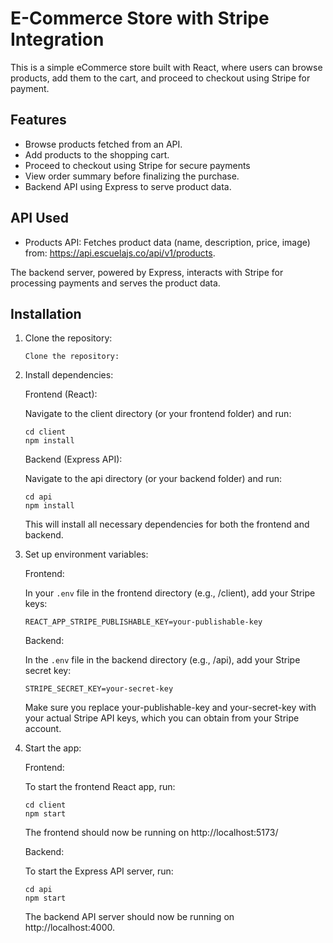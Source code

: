 # E-Commerce Store with Stripe Integration

This is a simple eCommerce store built with React, where users can browse products, add them to the cart, and proceed to checkout using Stripe for payment.

## Features

- Browse products fetched from an API.
- Add products to the shopping cart.
- Proceed to checkout using Stripe for secure payments
- View order summary before finalizing the purchase.
- Backend API using Express to serve product data.

## API Used

- Products API: Fetches product data (name, description, price, image) from:
  https://api.escuelajs.co/api/v1/products.

The backend server, powered by Express, interacts with Stripe for processing payments and serves the product data.

## Installation

1. Clone the repository:

    ```
    Clone the repository:
    ```

2. Install dependencies:
   
   Frontend (React):

   Navigate to the client directory (or your frontend folder) and run:

    ```
    cd client
    npm install
    ```

    Backend (Express API):

    Navigate to the api directory (or your backend folder) and run:

    ```
    cd api
    npm install
    ```

    This will install all necessary dependencies for both the frontend and backend.

3. Set up environment variables:

   Frontend:

   In your `.env` file in the frontend directory (e.g., /client), add your Stripe keys:

    ```
    REACT_APP_STRIPE_PUBLISHABLE_KEY=your-publishable-key
    ```

    Backend:

    In the `.env` file in the backend directory (e.g., /api), add your Stripe secret key:

    ```
    STRIPE_SECRET_KEY=your-secret-key
    ```

    Make sure you replace your-publishable-key and your-secret-key with your actual Stripe API keys, which you can obtain from your Stripe account.

4.  Start the app:

    Frontend:

    To start the frontend React app, run:

    ```
    cd client
    npm start
    ```
    The frontend should now be running on http://localhost:5173/

    Backend:
    
    To start the Express API server, run:
    ```
    cd api
    npm start
    ```
    The backend API server should now be running on http://localhost:4000.


